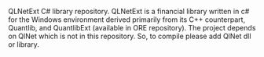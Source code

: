 QLNetExt C# library repository. QLNetExt is a financial library written in c# for the Windows environment derived primarily from its C++ counterpart, Quantlib, and QuantlibExt (available in ORE repository).
The project depends on QlNet which is not in this repository. So, to compile please add QlNet dll or library.
